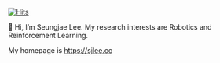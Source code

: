 [![Hits](https://hits.seeyoufarm.com/api/count/incr/badge.svg?url=https%3A%2F%2Fgithub.com%2FjayLEE0301&count_bg=%2379C83D&title_bg=%23555555&icon=&icon_color=%23E7E7E7&title=Github&edge_flat=false)](https://hits.seeyoufarm.com)

👋 Hi, I’m Seungjae Lee. 
My research interests are Robotics and Reinforcement Learning.

My homepage is https://sjlee.cc

<!---
jayLEE0301/jayLEE0301 is a ✨ special ✨ repository because its `README.md` (this file) appears on your GitHub profile.
You can click the Preview link to take a look at your changes.
--->
